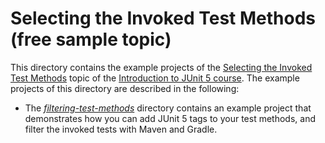 # Selecting the Invoked Test Methods (free sample topic)

This directory contains the example projects of the [Selecting the Invoked Test Methods](https://www.cleantestautomation.com/topics/selecting-the-invoked-test-methods/) 
topic of the [Introduction to JUnit 5 course](https://www.cleantestautomation.com/get-started-with-junit-5/).
The example projects of this directory are described in the following:

* The [_filtering-test-methods_](https://github.com/pkainulainen/clean-test-automation/tree/main/introduction-to-junit5/selecting-invoked-test-methods/filtering-test-methods) 
  directory contains an example project that demonstrates how you can add JUnit 5 tags
  to your test methods, and filter the invoked tests with Maven and Gradle. 